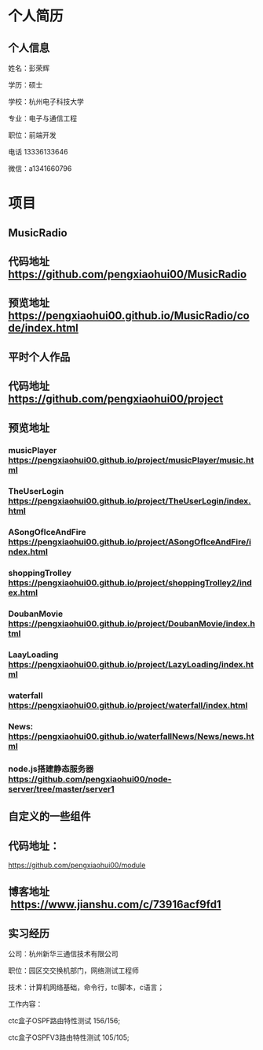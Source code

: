 
# 个人简历
## 个人信息

姓名：彭荣辉

学历：硕士

学校：杭州电子科技大学

专业：电子与通信工程

职位：前端开发

电话 13336133646

微信：a1341660796
# 项目
## MusicRadio
## 代码地址 https://github.com/pengxiaohui00/MusicRadio
## 预览地址 https://pengxiaohui00.github.io/MusicRadio/code/index.html

## 平时个人作品
## 代码地址 https://github.com/pengxiaohui00/project

## 预览地址
###  musicPlayer https://pengxiaohui00.github.io/project/musicPlayer/music.html

### TheUserLogin https://pengxiaohui00.github.io/project/TheUserLogin/index.html

### ASongOfIceAndFire https://pengxiaohui00.github.io/project/ASongOfIceAndFire/index.html

### shoppingTrolley https://pengxiaohui00.github.io/project/shoppingTrolley2/index.html

### DoubanMovie https://pengxiaohui00.github.io/project/DoubanMovie/index.html

### LaayLoading https://pengxiaohui00.github.io/project/LazyLoading/index.html

### waterfall https://pengxiaohui00.github.io/project/waterfall/index.html

### News: https://pengxiaohui00.github.io/waterfallNews/News/news.html

### node.js搭建静态服务器 https://github.com/pengxiaohui00/node-server/tree/master/server1

## 自定义的一些组件
## 代码地址：
https://github.com/pengxiaohui00/module
## 博客地址  https://www.jianshu.com/c/73916acf9fd1

## 实习经历 
公司：杭州新华三通信技术有限公司

职位：园区交交换机部门，网络测试工程师

技术：计算机网络基础，命令行，tcl脚本，c语言；

工作内容：

ctc盒子OSPF路由特性测试 156/156;

ctc盒子OSPFV3路由特性测试 105/105;
